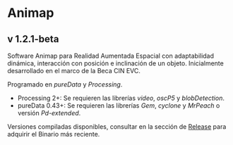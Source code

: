 # Animap
## v 1.2.1-beta

Software Animap para Realidad Aumentada Espacial con adaptabilidad dinámica, interacción con posición e inclinación de un objeto.
Inicialmente desarrollado en el marco de la Beca CIN EVC.

Programado en *pureData* y *Processing*.
* Processing 2+: Se requieren las librerías *video*, *oscP5* y *blobDetection*.
* pureData 0.43+: Se requieren las librerías *Gem*, *cyclone* y *MrPeach* o versión *Pd-extended*.

Versiones compiladas disponibles, consultar en la sección de [Release](https://github.com/ibuioli/animap/releases) para adquirir el Binario más reciente.
